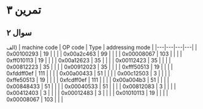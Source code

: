 
# تمرین ۳


## سوال ۲
الف)
| machine code | OP code | Type | addressing mode |
|---|---|---|---|
| 0x00100293 | 19 |  |  |
| 0x00a2c463 | 99 |  |  |
| 0x00008067 | 103 |  |  |
| 0xff010113 | 19 |  |  |
| 0x00a12623 | 35 |  |  |
| 0x00112423 | 35 |  |  |
| 0x00812223 | 35 |  |  |
| 0x00912023 | 35 |  |  |
| 0xfff50513 | 19 |  |  |
| 0xfddff0ef | 111 |  |  |
| 0x00a00433 | 51 |  |  |
| 0x00c12503 | 3 |  |  |
| 0xffe50513 | 19 |  |  |
| 0xfcdff0ef | 111 |  |  |
| 0x00a004b3 | 51 |  |  |
| 0x00848433 | 51 |  |  |
| 0x00040533 | 51 |  |  |
| 0x00812083 | 3 |  |  |
| 0x00412403 | 3 |  |  |
| 0x00012483 | 3 |  |  |
| 0x01010113 | 19 |  |  |
| 0x00008067 | 103 |  |  |
